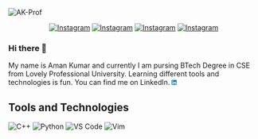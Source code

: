 ![AK-Prof](https://user-images.githubusercontent.com/54282666/126887713-1344fa1c-0edf-4f90-847b-da222f6d66e1.png)

<p align="center">
<!--   <a href="https://www.instagram.com/hmm_me_aman/"><img src="img/instagram.png" alt="Instagram" width="20px" height="20px"></img></a>
  <a href="https://www.linkedin.com/in/ak74458"><img src="img/linkedin.png" alt="Instagram" width="20px" height="20px"></img></a>
  <a href="https://www.codechef.com/users/amankr74458"><img src="img/codechef-1324440139527402917_512.png" alt="Instagram" width="20px" height="20px"></img></a>
  <a href="https://codeforces.com/profile/AMAN74458"><img src="img/codeforces-1324440139959685960_512.png" alt="Instagram" width="20px" height="20px"></img></a> -->
  <a href="https://www.instagram.com/hmm_me_aman"><img src="https://img.shields.io/badge/Instagram-E4405F?style=for-the-badge&logo=instagram&logoColor=white" alt="Instagram"></img></a>
    <a href="https://www.linkedin.com/in/ak74458"><img src="https://img.shields.io/badge/LinkedIn-0077B5?style=for-the-badge&logo=linkedin&logoColor=white" alt="Instagram"></img></a>
  <a href="https://www.codechef.com/users/amankr74458"><img src="https://img.shields.io/badge/Codeforces-C8232C?style=for-the-badge&logo=Codeforces&logoColor=white" alt="Instagram"></img></a>
  <a href="https://codeforces.com/profile/AMAN74458"><img src="https://img.shields.io/badge/Codechef-5B4638?style=for-the-badge&logo=CodeChef&logoColor=white" alt="Instagram"></img></a>
  
</p>

### Hi there 👋

My name is Aman Kumar and currently I am pursing BTech Degree in CSE from Lovely Professional University. Learning different tools and technologies is fun. You can find me on LinkedIn. <a href="https://www.linkedin.com/in/ak74458"><img src="img/linkedin.png" alt="Instagram" width="10px" height="10px"></img></a>

## Tools and Technologies
![C++](https://img.shields.io/badge/C%2B%2B-00599C?style=for-the-badge&logo=c%2B%2B&logoColor=white)
![Python](https://img.shields.io/badge/Python-3776AB?style=for-the-badge&logo=python&logoColor=white)
![VS Code](https://img.shields.io/badge/Visual_Studio_Code-0078D4?style=for-the-badge&logo=visual%20studio%20code&logoColor=white)
![Vim](https://img.shields.io/badge/VIM-%2311AB00.svg?&style=for-the-badge&logo=vim&logoColor=white)

<!--
**AmanKrr/AmanKrr** is a ✨ _special_ ✨ repository because its `README.md` (this file) appears on your GitHub profile.

Here are some ideas to get you started:

- 🔭 I’m currently working on ...
- 🌱 I’m currently learning ...
- 👯 I’m looking to collaborate on ...
- 🤔 I’m looking for help with ...
- 💬 Ask me about ...
- 📫 How to reach me: ...
- 😄 Pronouns: ...
- ⚡ Fun fact: ...
-->
